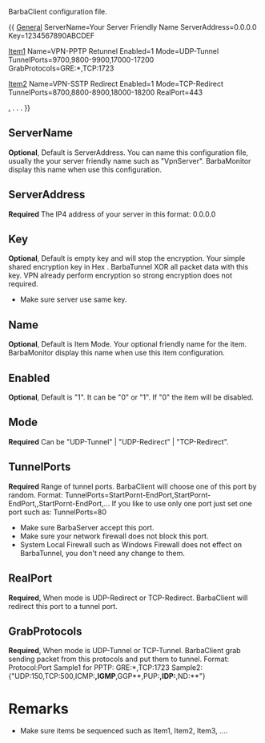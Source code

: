 BarbaClient configuration file.

{{
[General](General)
ServerName=Your Server Friendly Name
ServerAddress=0.0.0.0
Key=1234567890ABCDEF

[Item1](Item1)
Name=VPN-PPTP Retunnel
Enabled=1
Mode=UDP-Tunnel
TunnelPorts=9700,9800-9900,17000-17200
GrabProtocols=GRE:*,TCP:1723

[Item2](Item2)
Name=VPN-SSTP Redirect
Enabled=1
Mode=TCP-Redirect
TunnelPorts=8700,8800-8900,18000-18200
RealPort=443

[.](.)
.
.
.
}}

## ServerName
**Optional**, Default is ServerAddress.
You can name this configuration file, usually the your server friendly name such as "VpnServer". BarbaMonitor display this name when use this configuration.

## ServerAddress
**Required**
The IP4 address of your server in this format: 0.0.0.0

## Key
**Optional**, Default is empty key and will stop the encryption.
Your simple shared encryption key in Hex . BarbaTunnel XOR all packet data with this key. VPN already perform encryption so strong encryption does not required.
* Make sure server use same key.

## Name
**Optional**, Default is Item Mode.
Your optional friendly name for the item. BarbaMonitor display this name when use this item configuration.

## Enabled
**Optional**, Default is "1".
It can be "0" or "1". If "0" the item will be disabled.

## Mode
**Required**
Can be "UDP-Tunnel" | "UDP-Redirect" | "TCP-Redirect".

## TunnelPorts
**Required**
Range of tunnel ports. BarbaClient will choose one of this port by random.
Format: TunnelPorts=StartPornt-EndPort,StartPornt-EndPort,,StartPornt-EndPort,...
If you like to use only one port just set one port such as: TunnelPorts=80
* Make sure BarbaServer accept this port.
* Make sure your network firewall does not block this port.
* System Local Firewall such as Windows Firewall does not effect on BarbaTunnel, you don't need any change to them.

## RealPort
**Required**, When mode is UDP-Redirect or TCP-Redirect.
BarbaClient will redirect this port to a tunnel port.

## GrabProtocols
**Required**, When mode is UDP-Tunnel or TCP-Tunnel.
BarbaClient grab sending packet from this protocols and put them to tunnel.
Format: Protocol:Port
Sample1 for PPTP: GRE:*,TCP:1723
Sample2: {"UDP:150,TCP:500,ICMP:**,IGMP**,GGP**,PUP:**,IDP:**,ND:**"}

# Remarks
* Make sure items be sequenced such as Item1, Item2, Item3, ....
